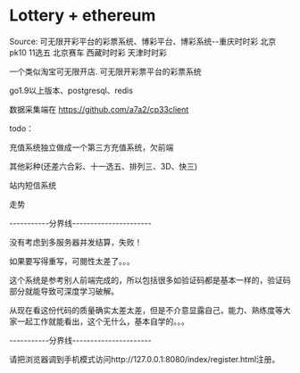 # Lottery + ethereum
Source: 可无限开彩平台的彩票系统、博彩平台、博彩系统--重庆时时彩 北京pk10 11选五 北京赛车 西藏时时彩 天津时时彩 

一个类似淘宝可无限开店.
可无限开彩票平台的彩票系统

go1.9以上版本、postgresql、redis

数据采集端在 https://github.com/a7a2/cp33client

todo：

充值系统独立做成一个第三方充值系统，欠前端

其他彩种(还差六合彩、十一选五、排列三、3D、快三)

站内短信系统

走势

-----------分界线----------------------

没有考虑到多服务器并发结算，失败！

如果要写得重写，可閱性太差了。。。

这个系统是参考别人前端完成的，所以包括很多如验证码都是基本一样的，验证码部分就能导致可深度学习破解。

从现在看这份代码的质量确实太差太差，但是不介意显露自己，能力、熟练度等大家一起工作就能看出，这个无什么，基本自学的。。。


-----------分界线----------------------

请把浏览器调到手机模式访问http://127.0.0.1:8080/index/register.html注册。
